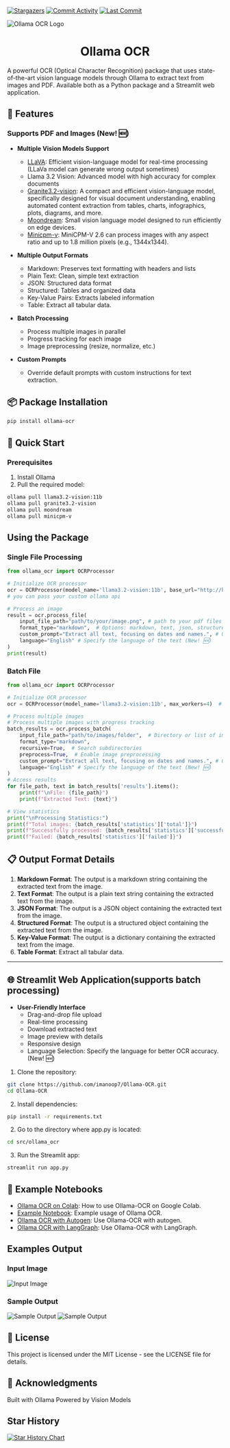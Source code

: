 <a href="https://github.com/imanoop7/Ollama-OCR"><img src="https://img.shields.io/github/stars/imanoop7/Ollama-OCR.svg?style=social&label=Star" alt="Stargazers"></a>
<a href="https://github.com/imanoop7/Ollama-OCR/graphs/commit-activity"><img src="https://img.shields.io/github/commit-activity/m/imanoop7/Ollama-OCR.svg" alt="Commit Activity"></a>
<a href="https://github.com/imanoop7/Ollama-OCR"><img src="https://img.shields.io/github/last-commit/imanoop7/Ollama-OCR.svg" alt="Last Commit"></a>

![Ollama OCR Logo](assets/logo_file.jpg)

<h1 align="center">Ollama OCR</h1>

A powerful OCR (Optical Character Recognition) package that uses state-of-the-art vision language models through Ollama to extract text from images and PDF. Available both as a Python package and a Streamlit web application.

## 🌟 Features

### Supports PDF and Images (New! 🆕)

- **Multiple Vision Models Support**
  - [LLaVA](https://ollama.com/library/llava): Efficient vision-language model for real-time processing (LLaVa model can generate wrong output sometimes)
  - Llama 3.2 Vision: Advanced model with high accuracy for complex documents
  - [Granite3.2-vision](https://ollama.com/library/granite3.2-vision): A compact and efficient vision-language model, specifically designed for visual document understanding, enabling automated content extraction from tables, charts,    infographics, plots, diagrams, and more.
  - [Moondream](https://ollama.com/library/moondream): Small vision language model designed to run efficiently on edge devices.
  - [Minicpm-v](https://ollama.com/library/minicpm-v): MiniCPM-V 2.6 can process images with any aspect ratio and up to 1.8 million pixels (e.g., 1344x1344).

- **Multiple Output Formats**
  - Markdown: Preserves text formatting with headers and lists
  - Plain Text: Clean, simple text extraction
  - JSON: Structured data format
  - Structured: Tables and organized data
  - Key-Value Pairs: Extracts labeled information
  - Table: Extract all tabular data.

- **Batch Processing**
  - Process multiple images in parallel
  - Progress tracking for each image
  - Image preprocessing (resize, normalize, etc.)

- **Custom Prompts**
  - Override default prompts with custom instructions for text extraction.

## 📦 Package Installation

```bash
pip install ollama-ocr
```

## 🚀 Quick Start
### Prerequisites
1. Install Ollama
2. Pull the required model:

```bash
ollama pull llama3.2-vision:11b
ollama pull granite3.2-vision
ollama pull moondream
ollama pull minicpm-v
```
## Using the Package

### Single File Processing

```python
from ollama_ocr import OCRProcessor

# Initialize OCR processor
ocr = OCRProcessor(model_name='llama3.2-vision:11b', base_url="http://host.docker.internal:11434/api/generate")  # You can use any vision model available on Ollama
# you can pass your custom ollama api

# Process an image
result = ocr.process_file(
    input_file_path="path/to/your/image.png", # path to your pdf files "path/to/your/file.pdf"
    format_type="markdown",  # Options: markdown, text, json, structured, key_value
    custom_prompt="Extract all text, focusing on dates and names.", # Optional custom prompt
    language="English" # Specify the language of the text (New! 🆕)
)
print(result)
```
### Batch File 

```python
from ollama_ocr import OCRProcessor

# Initialize OCR processor
ocr = OCRProcessor(model_name='llama3.2-vision:11b', max_workers=4)  # max workers for parallel processing

# Process multiple images
# Process multiple images with progress tracking
batch_results = ocr.process_batch(
    input_file_path="path/to/images/folder",  # Directory or list of image paths
    format_type="markdown",
    recursive=True,  # Search subdirectories
    preprocess=True,  # Enable image preprocessing
    custom_prompt="Extract all text, focusing on dates and names.", # Optional custom prompt
    language="English" # Specify the language of the text (New! 🆕)
)
# Access results
for file_path, text in batch_results['results'].items():
    print(f"\nFile: {file_path}")
    print(f"Extracted Text: {text}")

# View statistics
print("\nProcessing Statistics:")
print(f"Total images: {batch_results['statistics']['total']}")
print(f"Successfully processed: {batch_results['statistics']['successful']}")
print(f"Failed: {batch_results['statistics']['failed']}")
```

## 📋 Output Format Details

1. **Markdown Format**: The output is a markdown string containing the extracted text from the image.
2. **Text Format**: The output is a plain text string containing the extracted text from the image.
3. **JSON Format**: The output is a JSON object containing the extracted text from the image.
4. **Structured Format**: The output is a structured object containing the extracted text from the image.
5. **Key-Value Format**: The output is a dictionary containing the extracted text from the image.
6. **Table Format**: Extract all tabular data.

-----
## 🌐 Streamlit Web Application(supports batch processing)
- **User-Friendly Interface**
  - Drag-and-drop file upload
  - Real-time processing
  - Download extracted text
  - Image preview with details
  - Responsive design
  - Language Selection: Specify the language for better OCR accuracy. (New! 🆕)

1. Clone the repository:
```bash
git clone https://github.com/imanoop7/Ollama-OCR.git
cd Ollama-OCR
```
2. Install dependencies:
```bash
pip install -r requirements.txt
```
2. Go to the directory where app.py is located:
```bash
cd src/ollama_ocr      
```
3. Run the Streamlit app:
```bash
streamlit run app.py
```

## 📒 Example Notebooks 
- [Ollama OCR on Colab](example_notebooks\ollama_ocr_on_colab.ipynb): How to use Ollama-OCR on Google Colab.
- [Example Notebook](example_notebooks\example.ipynb): Example usage of Ollama OCR.
- [Ollama OCR with Autogen](example_notebooks\ollama-ocr-with-autogen.ipynb): Use Ollama-OCR with autogen.
- [Ollama OCR with LangGraph](example_notebooks\ollama-ocr-with-langgraph.ipynb): Use Ollama-OCR with LangGraph.


## Examples Output
### Input Image
![Input Image](assets/input/img.png)


### Sample Output
![Sample Output](assets/output/image.png)
![Sample Output](assets/output/markdown.png)


## 📄 License
This project is licensed under the MIT License - see the LICENSE file for details.

## 🙏 Acknowledgments
Built with Ollama
Powered by Vision Models


## Star History

<a href="https://www.star-history.com/#imanoop7/Ollama-OCR&Date">
 <picture>
   <source media="(prefers-color-scheme: dark)" srcset="https://api.star-history.com/svg?repos=imanoop7/Ollama-OCR&type=Date&theme=dark" />
   <source media="(prefers-color-scheme: light)" srcset="https://api.star-history.com/svg?repos=imanoop7/Ollama-OCR&type=Date" />
   <img alt="Star History Chart" src="https://api.star-history.com/svg?repos=imanoop7/Ollama-OCR&type=Date" />
 </picture>
</a>

